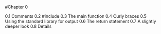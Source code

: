 #Chapter 0

0.1 Comments
0.2 #include
0.3 The main function
0.4 Curly braces
0.5 Using the standard library for output 0.6 The return statement
0.7 A slightly deeper look
0.8 Details
